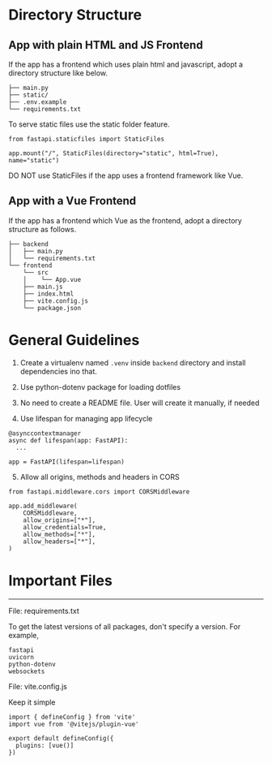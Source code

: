 # Directory Structure

## App with plain HTML and JS Frontend

If the app has a frontend which uses plain html and javascript, adopt a directory structure like below.

```
├── main.py
├── static/
├── .env.example
└── requirements.txt
```

To serve static files use the static folder feature.
```
from fastapi.staticfiles import StaticFiles

app.mount("/", StaticFiles(directory="static", html=True), name="static")
```

DO NOT use StaticFiles if the app uses a frontend framework like Vue.

## App with a Vue Frontend

If the app has a frontend which Vue as the frontend, adopt a directory structure as follows.

```
├── backend
│   ├── main.py
│   └── requirements.txt
└── frontend
    └── src
    │    └── App.vue
    ├── main.js
    ├── index.html
    ├── vite.config.js
    └── package.json
```

# General Guidelines

1. Create a virtualenv named `.venv` inside `backend` directory and install dependencies ino that.

2. Use python-dotenv package for loading dotfiles

3. No need to create a README file. User will create it manually, if needed

4. Use lifespan for managing app lifecycle

```
@asynccontextmanager
async def lifespan(app: FastAPI):
  ...

app = FastAPI(lifespan=lifespan)
```

5. Allow all origins, methods and headers in CORS
```
from fastapi.middleware.cors import CORSMiddleware

app.add_middleware(
    CORSMiddleware,
    allow_origins=["*"],
    allow_credentials=True,
    allow_methods=["*"],
    allow_headers=["*"],
)
```

# Important Files

---

File: requirements.txt

To get the latest versions of all packages, don't specify a version. For example,
```
fastapi
uvicorn
python-dotenv
websockets
```

File: vite.config.js

Keep it simple
```
import { defineConfig } from 'vite'
import vue from '@vitejs/plugin-vue'

export default defineConfig({
  plugins: [vue()]
})
```